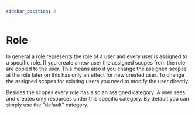 ```yaml
---
sidebar_position: 2
---
```


# Role

In general a role represents the role of a user and every user is assigned to
a specific role. If you create a new user the assigned scopes from the role are
copied to the user. This means also if you change the assigned scopes at the
role later on this has only an effect for new created user. To change the
assigned scopes for existing users you need to modify the user directly.

Besides the scopes every role has also an assigned category. A user sees and
creates only resources under this specific category. By default you can simply
use the "default" category.

